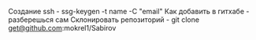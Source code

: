 Создание ssh - ssg-keygen -t name -C "email"
Как добавить в гитхабе - разберешься сам
Склонировать репозиторий - git clone get@github.com:mokrel1/Sabirov